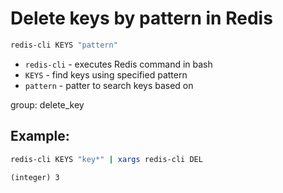 # Delete keys by pattern in Redis

```bash
redis-cli KEYS "pattern"
```

- `redis-cli` - executes Redis command in bash
- `KEYS` - find keys using specified pattern
- `pattern` - patter to search keys based on

group: delete_key

## Example: 
```bash
redis-cli KEYS "key*" | xargs redis-cli DEL
```
```
(integer) 3
```

